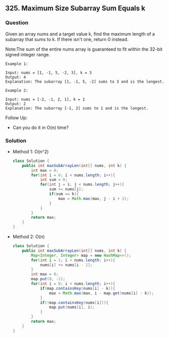 ## 325. Maximum Size Subarray Sum Equals k

### Question
Given an array nums and a target value k, find the maximum length of a subarray that sums to k. If there isn't one, return 0 instead.

Note:The sum of the entire nums array is guaranteed to fit within the 32-bit signed integer range.

```
Example 1:

Input: nums = [1, -1, 5, -2, 3], k = 3
Output: 4 
Explanation: The subarray [1, -1, 5, -2] sums to 3 and is the longest.

Example 2:

Input: nums = [-2, -1, 2, 1], k = 1
Output: 2 
Explanation: The subarray [-1, 2] sums to 1 and is the longest.
```

Follow Up:
* Can you do it in O(n) time?

### Solution
* Method 1: O(n^2)
    ```Java
    class Solution {
        public int maxSubArrayLen(int[] nums, int k) {
            int max = 0;
            for(int i = 0; i < nums.length; i++){
                int sum = 0;
                for(int j = i; j < nums.length; j++){
                    sum += nums[j];
                    if(sum == k){
                        max = Math.max(max, j - i + 1);
                    }
                }
            }
            return max;
        }
    }
    ```

* Method 2: O(n)
    ```Java
    class Solution {
        public int maxSubArrayLen(int[] nums, int k) {
            Map<Integer, Integer> map = new HashMap<>();
            for(int i = 1; i < nums.length; i++){
                nums[i] += nums[i - 1];
            }
            int max = 0;
            map.put(0, -1);
            for(int i = 0; i < nums.length; i++){
                if(map.containsKey(nums[i] - k)){
                    max = Math.max(max, i - map.get(nums[i] - k));
                }
                if(!map.containsKey(nums[i])){
                    map.put(nums[i], i);
                }
            }
            return max;
        }
    }
    ```